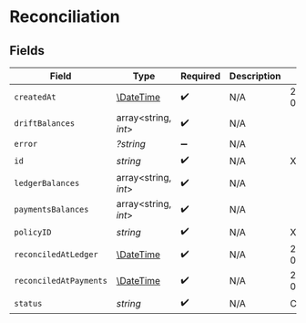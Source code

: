 # Reconciliation


## Fields

| Field                                                         | Type                                                          | Required                                                      | Description                                                   | Example                                                       |
| ------------------------------------------------------------- | ------------------------------------------------------------- | ------------------------------------------------------------- | ------------------------------------------------------------- | ------------------------------------------------------------- |
| `createdAt`                                                   | [\DateTime](https://www.php.net/manual/en/class.datetime.php) | :heavy_check_mark:                                            | N/A                                                           | 2021-01-01T00:00:00.000Z                                      |
| `driftBalances`                                               | array<string, *int*>                                          | :heavy_check_mark:                                            | N/A                                                           |                                                               |
| `error`                                                       | *?string*                                                     | :heavy_minus_sign:                                            | N/A                                                           |                                                               |
| `id`                                                          | *string*                                                      | :heavy_check_mark:                                            | N/A                                                           | XXX                                                           |
| `ledgerBalances`                                              | array<string, *int*>                                          | :heavy_check_mark:                                            | N/A                                                           |                                                               |
| `paymentsBalances`                                            | array<string, *int*>                                          | :heavy_check_mark:                                            | N/A                                                           |                                                               |
| `policyID`                                                    | *string*                                                      | :heavy_check_mark:                                            | N/A                                                           | XXX                                                           |
| `reconciledAtLedger`                                          | [\DateTime](https://www.php.net/manual/en/class.datetime.php) | :heavy_check_mark:                                            | N/A                                                           | 2021-01-01T00:00:00.000Z                                      |
| `reconciledAtPayments`                                        | [\DateTime](https://www.php.net/manual/en/class.datetime.php) | :heavy_check_mark:                                            | N/A                                                           | 2021-01-01T00:00:00.000Z                                      |
| `status`                                                      | *string*                                                      | :heavy_check_mark:                                            | N/A                                                           | COMPLETED                                                     |